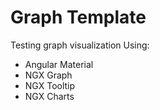 # Graph Template
Testing graph visualization
Using:
- Angular Material
- NGX Graph
- NGX Tooltip
- NGX Charts

<img src=""/>
